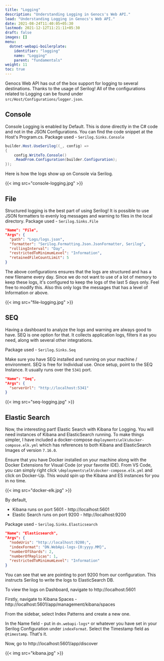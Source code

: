 ```yaml
---
title: "Logging"
description: "Understanding Logging in Genocs's Web API."
lead: "Understanding Logging in Genocs's Web API."
date: 2021-08-24T11:40:05+05:30
lastmod: 2021-12-12T11:21:11+05:30
draft: false
images: []
menu:
  dotnet-webapi-boilerplate:
    identifier: "logging"
    name: "Logging"
    parent: "fundamentals"
weight: 11
toc: true
---
```

Genocs Web API has out of the box support for logging to several destinations. Thanks to the usage of Serilog! All of the configurations related to Logging can be found under `src/Host/Configurations/logger.json`.

## Console

Console Logging is enabled by Default. This is done directly in the C# code and not in the JSON Configurations. You can find the code snippet at the Host's Program.cs. Package used - `Serilog.Sinks.Console`

``` C#
builder.Host.UseSerilog((_, config) =>
{
    config.WriteTo.Console()
    .ReadFrom.Configuration(builder.Configuration);
});
```

Here is how the logs show up on Console via Serilog.

{{< img src="console-logging.jpg" >}}

## File

Structured logging is the best part of using Serilog! It is possible to use JSON formatters to evenly log messages and warning to files in the local directory. Package used - `Serilog.Sinks.File`

``` json
"Name": "File",
"Args": {
  "path": "Logs/logs.json",
  "formatter": "Serilog.Formatting.Json.JsonFormatter, Serilog",
  "rollingInterval": "Day",
  "restrictedToMinimumLevel": "Information",
  "retainedFileCountLimit": 5
}
```

The above configurations ensures that the logs are structured and has a new filename every day. Since we do not want to use of a lot of memory to keep these logs, it's configured to keep the logs of the last 5 days only. Feel free to modify this. Also this only logs the messages that has a level of Information or above.

{{< img src="file-logging.jpg" >}}

## SEQ

Having a dashboard to analyze the logs and warning are always good to have. SEQ is one option for that. It collects application logs, filters it as you need, along with several other integrations.

Package used - `Serilog.Sinks.Seq`

Make sure you have SEQ installed and running on your machine / environment. SEQ is free for Individual use. Once setup, point to the SEQ Instance. It usually runs over the `5341` port.

``` json
"Name": "Seq",
"Args": {
  "serverUrl": "http://localhost:5341"
}
```


{{< img src="seq-logging.jpg" >}}

## Elastic Search

Now, the interesting part! Elastic Search with Kibana for Logging. You will need instances of Kibana and ElasticSearch running. To make things simpler, I have included a docker-compose `deployments\elk\docker-compose.elk.yml` which has references to both Kibana and ElasticSearch Images of version `7.16.0`.

Ensure that you have Docker installed on your machine along with the Docker Extensions for Visual Code (or your favorite IDE). From VS Code, you can simply right click `\deployments\elk\docker-compose.elk.yml` and click on Docker-Up. This would spin up the Kibana and ES instances for you in no time.

{{< img src="docker-elk.jpg" >}}

By default,
- Kibana runs on port 5601 - http://localhost:5601
- Elastic Search runs on port 9200 - http://localhost:9200

Package used - `Serilog.Sinks.Elasticsearch`

``` json
"Name": "Elasticsearch",
"Args": {
  "nodeUris": "http://localhost:9200;",
  "indexFormat": "DN.WebApi-logs-{0:yyyy.MM}",
  "numberOfShards": 2,
  "numberOfReplicas": 1,
  "restrictedToMinimumLevel": "Information"
}
```

You can see that we are pointing to port 9200 from our configuration. This instructs Serilog to write the logs to ElasticSearch DB.

To view the logs on Dashboard, navigate to http://localhost:5601

Firstly, navigate to Kibana Spaces - http://localhost:5601/app/management/kibana/spaces

From the sidebar, select Index Patterns and create a new one.

In the Name field - put in `dn.webapi-logs*` or whatever you have set in your Serilog Configuration under `indexFormat`. Select the Timestamp field as `@timestamp`. That's it.

Now, go to http://localhost:5601/app/discover

{{< img src="kibana.jpg" >}}
